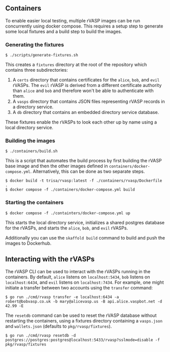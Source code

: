 ## Containers

To enable easier local testing, multiple rVASP images can be run concurrently using docker compose. This requires a setup step to generate some local fixtures and a build step to build the images.

### Generating the fixtures

```
$ ./scripts/generate-fixtures.sh
```

This creates a `fixtures` directory at the root of the repository which contains three subdirectories:

1. A `certs` directory that contains certificates for the `alice`, `bob`, and `evil` rVASPs. The `evil` rVASP is derived from a different certificate authority than `alice` and `bob` and therefore won't be able to authenticate with them.
2. A `vasps` directory that contains JSON files representing rVASP records in a directory service.
3. A `db` directory that contains an embedded directory service database.

These fixtures enable the rVASPs to look each other up by name using a local directory service.

### Building the images

```
$ ./containers/build.sh
```

This is a script that automates the build process by first building the rVASP base image and then the other images defined in `containers/docker-compose.yml`. Alternatively, this can be done as two separate steps.

```
$ docker build -t trisa/rvasp:latest -f ./containers/rvasp/Dockerfile .
$ docker compose -f ./containers/docker-compose.yml build
```

### Starting the containers

```
$ docker compose -f ./containters/docker-compose.yml up
```

This starts the local directory service, initializes a shared postgres database for the rVASPs, and starts the `alice`, `bob`, and `evil` rVASPs.

Additionally you can use the `skaffold build` command to build and push the images to Dockerhub.

## Interacting with the rVASPs

The rVASP CLI can be used to interact with the rVASPs running in the containers. By default, `alice` listens on `localhost:5434`, `bob` listens on `localhost:6434`, and `evil` listens on `localhost:7434`. For example, one might initiate a transfer between two accounts using the `transfer` command:

```
$ go run ./cmd/rvasp transfer -e localhost:6434 -a robert@bobvasp.co.uk -b mary@alicevasp.us -B api.alice.vaspbot.net -d 42.99 -E
```

The `resetdb` command can be used to reset the rVASP database without restarting the containers, using a fixtures directory containing a `vasps.json` and `wallets.json` (defaults to `pkg/rvasp/fixtures`).

```
$ go run ./cmd/rvasp resetdb -d postgres://postgres:postgres@localhost:5433/rvasp?sslmode=disable -f pkg/rvasp/fixtures
```